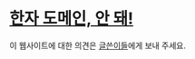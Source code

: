# [한자 도메인, 안 돼!](https://no-hanja-domain.github.io/)

이 웹사이트에 대한 의견은 [글쓴이들](https://no-hanja-domain.github.io/technical.html#authors)에게 보내 주세요.

